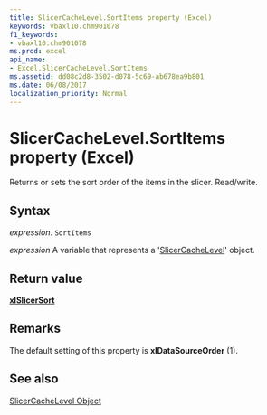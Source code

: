 ```yaml
---
title: SlicerCacheLevel.SortItems property (Excel)
keywords: vbaxl10.chm901078
f1_keywords:
- vbaxl10.chm901078
ms.prod: excel
api_name:
- Excel.SlicerCacheLevel.SortItems
ms.assetid: dd08c2d8-3502-d078-5c69-ab678ea9b801
ms.date: 06/08/2017
localization_priority: Normal
---
```



# SlicerCacheLevel.SortItems property (Excel)

Returns or sets the sort order of the items in the slicer. Read/write.


## Syntax

_expression_. `SortItems`

_expression_ A variable that represents a '[SlicerCacheLevel](Excel.SlicerCacheLevel.md)' object.


## Return value

 **[xlSlicerSort](Excel.XlSlicerSort.md)**


## Remarks

The default setting of this property is  **xlDataSourceOrder** (1).


## See also


[SlicerCacheLevel Object](Excel.SlicerCacheLevel.md)

